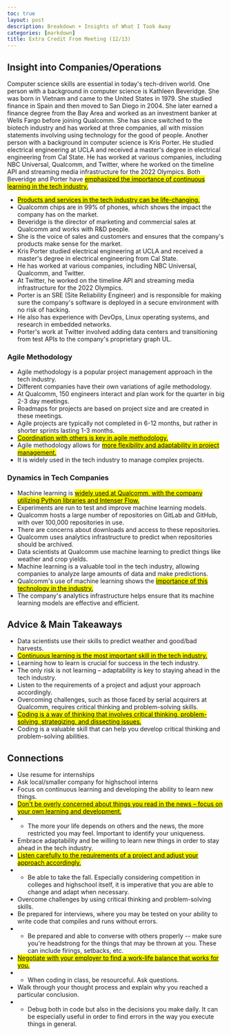 ```yaml
---
toc: true
layout: post
description: Breakdown + Insights of What I Took Away
categories: [markdown]
title: Extra Credit From Meeting (12/13)
---
```

## Insight into Companies/Operations
Computer science skills are essential in today's tech-driven world. One person with a background in computer science is Kathleen Beveridge. She was born in Vietnam and came to the United States in 1979. She studied finance in Spain and then moved to San Diego in 2004. She later earned a finance degree from the Bay Area and worked as an investment banker at Wells Fargo before joining Qualcomm. She has since switched to the biotech industry and has worked at three companies, all with mission statements involving using technology for the good of people. Another person with a background in computer science is Kris Porter. He studied electrical engineering at UCLA and received a master's degree in electrical engineering from Cal State. He has worked at various companies, including NBC Universal, Qualcomm, and Twitter, where he worked on the timeline API and streaming media infrastructure for the 2022 Olympics. Both Beveridge and Porter have <a href="https://pages.github.com/themes/"><mark>emphasized the importance of continuous learning in the tech industry.</mark></a> 

* <a href="https://pages.github.com/themes/"><mark>Products and services in the tech industry can be life-changing.</mark></a> 
* Qualcomm chips are in 99% of phones, which shows the impact the company has on the market.
* Beveridge is the director of marketing and commercial sales at Qualcomm and works with R&D people.
* She is the voice of sales and customers and ensures that the company's products make sense for the market.
* Kris Porter studied electrical engineering at UCLA and received a master's degree in electrical engineering from Cal State.
* He has worked at various companies, including NBC Universal, Qualcomm, and Twitter.
* At Twitter, he worked on the timeline API and streaming media infrastructure for the 2022 Olympics.
* Porter is an SRE (Site Reliability Engineer) and is responsible for making sure the company's software is deployed in a secure environment with no risk of hacking.
* He also has experience with DevOps, Linux operating systems, and research in embedded networks.
* Porter's work at Twitter involved adding data centers and transitioning from test APIs to the company's proprietary graph UL.

### Agile Methodology
* Agile methodology is a popular project management approach in the tech industry.
* Different companies have their own variations of agile methodology.
* At Qualcomm, 150 engineers interact and plan work for the quarter in big 2-3 day meetings.
* Roadmaps for projects are based on project size and are created in these meetings.
* Agile projects are typically not completed in 6-12 months, but rather in shorter sprints lasting 1-3 months.
*  <a href="https://pages.github.com/themes/"><mark>Coordination with others is key in agile methodology.</mark></a>
* Agile methodology allows for  <a href="https://pages.github.com/themes/"><mark>more flexibility and adaptability in project management.</mark></a>
* It is widely used in the tech industry to manage complex projects.

### Dynamics in Tech Companies
* Machine learning is  <a href="https://pages.github.com/themes/"><mark>widely used at Qualcomm, with the company utilizing Python libraries and Intenser Flow.</mark></a>
* Experiments are run to test and improve machine learning models.
* Qualcomm hosts a large number of repositories on GitLab and GitHub, with over 100,000 repositories in use.
* There are concerns about downloads and access to these repositories.
* Qualcomm uses analytics infrastructure to predict when repositories should be archived.
* Data scientists at Qualcomm use machine learning to predict things like weather and crop yields.
* Machine learning is a valuable tool in the tech industry, allowing companies to analyze large amounts of data and make predictions.
* Qualcomm's use of machine learning shows the  <a href="https://pages.github.com/themes/"><mark>importance of this technology in the industry.</mark></a>
* The company's analytics infrastructure helps ensure that its machine learning models are effective and efficient.


## Advice & Main Takeaways
* Data scientists use their skills to predict weather and good/bad harvests.
* <a href="https://pages.github.com/themes/"><mark>Continuous learning is the most important skill in the tech industry.</mark></a>
* Learning how to learn is crucial for success in the tech industry.
* The only risk is not learning – adaptability is key to staying ahead in the tech industry.
* Listen to the requirements of a project and adjust your approach accordingly.
* Overcoming challenges, such as those faced by serial acquirers at Qualcomm, requires critical thinking and problem-solving skills.
*  <a href="https://pages.github.com/themes/"><mark>Coding is a way of thinking that involves critical thinking, problem-solving, strategizing, and dissecting issues.</mark></a>
* Coding is a valuable skill that can help you develop critical thinking and problem-solving abilities.


## Connections
* Use resume for internships
* Ask local/smaller company for highschool interns
* Focus on continuous learning and developing the ability to learn new things.
*  <a href="https://pages.github.com/themes/"><mark>Don't be overly concerned about things you read in the news – focus on your own learning and development.</mark></a>
* * The more your life depends on others and the news, the more restricted you may feel. Important to identify your uniqueness.
* Embrace adaptability and be willing to learn new things in order to stay ahead in the tech industry.
*  <a href="https://pages.github.com/themes/"><mark>Listen carefully to the requirements of a project and adjust your approach accordingly.</mark></a>
* * Be able to take the fall. Especially considering competition in colleges and highschool itself, it is imperative that you are able to change and adapt when necessary.
* Overcome challenges by using critical thinking and problem-solving skills.
* Be prepared for interviews, where you may be tested on your ability to write code that compiles and runs without errors.
* * Be prepared and able to converse with others properly -- make sure you're headstrong for the things that may be thrown at you. These can include firings, setbacks, etc.
*  <a href="https://pages.github.com/themes/"><mark>Negotiate with your employer to find a work-life balance that works for you.</mark></a>
* * When coding in class, be resourceful. Ask questions.
* Walk through your thought process and explain why you reached a particular conclusion.
* * Debug both in code but also in the decisions you make daily. It can be especially useful in order to find errors in the way you execute things in general.

